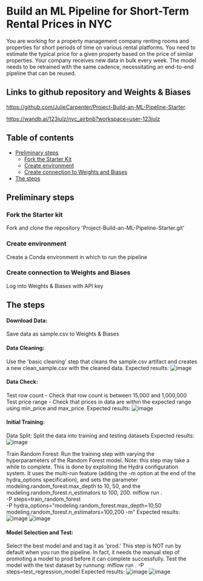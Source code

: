 # Build an ML Pipeline for Short-Term Rental Prices in NYC
You are working for a property management company renting rooms and properties for short periods of time on various rental platforms. You need to estimate the typical price for a given property based on the price of similar properties. Your company receives new data in bulk every week. The model needs to be retrained with the same cadence, necessitating an end-to-end pipeline that can be reused.

## Links to github repository and Weights & Biases
https://github.com/JulieCarpenter/Project-Build-an-ML-Pipeline-Starter.

https://wandb.ai/123julz/nyc_airbnb?workspace=user-123julz

## Table of contents

- [Preliminary steps](#preliminary-steps)
  * [Fork the Starter Kit](#fork-the-starter-kit)
  * [Create environment](#create-environment)
  * [Create connection to Weights and Biases](#Create-connection-to-Weights-and-Biases)
- [The steps](#the-steps)

## Preliminary steps

### Fork the Starter kit
Fork and clone the repository 'Project-Build-an-ML-Pipeline-Starter.git'

### Create environment
Create a Conda environment in which to run the pipeline

### Create connection to Weights and Biases
Log into Weights & Biases with API key  

## The steps

#### Download Data: 
Save data as sample.csv to Weights & Biases

#### Data Cleaning:
Use the 'basic cleaning' step that cleans the sample.csv artifact and creates a new clean_sample.csv with the cleaned data.
Expected results:
![image](https://github.com/JulieCarpenter/Project-Build-an-ML-Pipeline-Starter/assets/108777878/a233b054-63f9-4730-b758-4b1d14b385ac)

#### Data Check:
Test row count - Check that row count is between 15,000 and 1,000,000
Test price range - Check that prices in data are within the expected range using min_price and max_price.
Expected results:
![image](https://github.com/JulieCarpenter/Project-Build-an-ML-Pipeline-Starter/assets/108777878/b9bceb11-e291-4d2d-924d-7aaf5a2dbc17)

#### Initial Training:
   Data Split:
   Split the data into training and testing datasets
   Expected results:
   ![image](https://github.com/JulieCarpenter/Project-Build-an-ML-Pipeline-Starter/assets/108777878/80bf50e1-fe16-4097-9ca7-e5ab2573afed)

   Train Random Forest:
   Run the training step with varying the hyperparameters of the Random Forest model. Note: this step may take a while to complete.
   This is done by exploiting the Hydra configuration system. It uses the multi-run feature (adding the -m option at the end of the hydra_options 
   specification), and sets the parameter modeling.random_forest.max_depth to 10, 50, and the modeling.random_forest.n_estimators to 100, 200.
     mlflow run . \
     -P steps=train_random_forest \
     -P hydra_options="modeling.random_forest.max_depth=10,50           modeling.random_forest.n_estimators=100,200 -m"
   Expected results:
   ![image](https://github.com/JulieCarpenter/Project-Build-an-ML-Pipeline-Starter/assets/108777878/355c82fb-5f8b-4db7-9dc5-4ad58d6649ef)
   ![image](https://github.com/JulieCarpenter/Project-Build-an-ML-Pipeline-Starter/assets/108777878/19cd82d4-b945-41bb-8314-c8168f40a442)

#### Model Selection and Test:
Select the best model and and tag it as 'prod.' This step is NOT run by default when you run the pipeline. In fact, it needs the manual step of promoting    a model to prod before it can complete successfully. 
   Test the model with the test dataset by runnung:
      mlflow run . -P steps=test_regression_model
   Expected results:
   ![image](https://github.com/JulieCarpenter/Project-Build-an-ML-Pipeline-Starter/assets/108777878/54aac75e-c113-47db-9e55-78668e12ba82)
   ![image](https://github.com/JulieCarpenter/Project-Build-an-ML-Pipeline-Starter/assets/108777878/321957f1-09cb-4bc2-a9d1-3a14f5f056fd)
   




   
    





